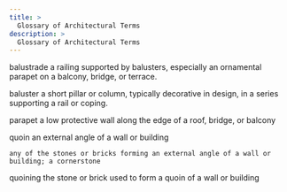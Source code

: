 ```yaml
---
title: >
  Glossary of Architectural Terms
description: >
  Glossary of Architectural Terms
---
```



balustrade
    a railing supported by balusters, especially an ornamental parapet on a
    balcony, bridge, or terrace.

baluster
    a short pillar or column, typically decorative in design, in a series
    supporting a rail or coping.

parapet
    a low protective wall along the edge of a roof, bridge, or balcony

quoin
    an external angle of a wall or building

    any of the stones or bricks forming an external angle of a wall or
    building; a cornerstone

quoining
    the stone or brick used to form a quoin of a wall or building
